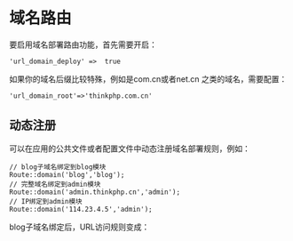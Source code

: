 # 域名路由
要启用域名部署路由功能，首先需要开启：
``` 
'url_domain_deploy' =>  true
```
如果你的域名后缀比较特殊，例如是com.cn或者net.cn 之类的域名，需要配置：
``` 
'url_domain_root'=>'thinkphp.com.cn'
```

## 动态注册
可以在应用的公共文件或者配置文件中动态注册域名部署规则，例如：
``` 
// blog子域名绑定到blog模块
Route::domain('blog','blog');
// 完整域名绑定到admin模块
Route::domain('admin.thinkphp.cn','admin');
// IP绑定到admin模块
Route::domain('114.23.4.5','admin');
```
blog子域名绑定后，URL访问规则变成：

